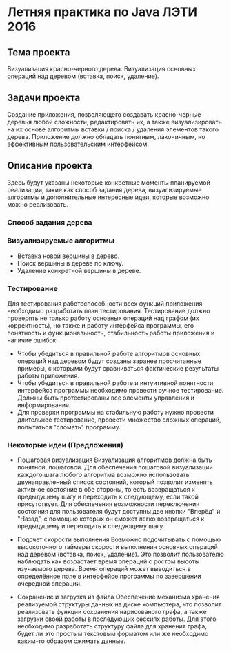 # Летняя практика по Java ЛЭТИ 2016

##  Тема проекта
Визуализация красно-черного дерева. Визуализация основных операций над деревом (вставка, поиск, удаление).

##  Задачи проекта
Создание приложения, позволяющего создавать красно-черные деревья любой сложности, редактировать их, а также визуализировать на их основе алгоритмы вставки / поиска / удаления элементов такого дерева. Приложение должно обладать понятным, лаконичным, но эффективным пользовательским интерфейсом. 

##  Описание проекта
Здесь будут указаны некоторые конкретные моменты планируемой реализации, такие как способ задания дерева, визуализируемые алгоритмы и дополнительные интересные идеи, которые возможно можно реализовать.

### Способ задания дерева

### Визуализируемые алгоритмы
- Вставка новой вершины в дерево.
- Поиск вершины в дереве по ключу.
- Удаление конкретной вершины в дереве.

### Тестирование
Для тестирования работоспособности всех функций приложения необходимо разработать план тестирования. Тестирование должно проверять не только работу основных операций над графом (их корректность), но также и работу интерфейса программы, его понятность и функциональность, стабильность работы приложения и наличие ошибок.
- Чтобы убедиться в правильной работе алгоритмов основных операций над деревом будут созданы заранее просчитанные примеры, с которыми будут сравниваться фактические результаты работы приложения.
- Чтобы убедиться в правильной работе и интуитивной понятности интерфейса программы необходимо провести ручное тестирование. Должны быть протестированы все элементы управления и информирования.
- Для проверки программы на стабильную работу нужно провести длительное тестирование, провести множество сложных операций, попытаться "сломать" программу.

### Некоторые идеи (Предложения)
- Пошаговая визуализация
Визуализация алгоритмов должна быть понятной, пошаговой. Для обеспечения пошаговой визуализации каждого шага любого алгоритма возможно использовать двунаправленный список состояний, который позволит изменять активное состояние в обе стороны, то есть возвращаться к предыдущему шагу и переходить к следующему, если такой присутствует. Для обеспечения возможности переключения состояния для пользователя будут доступны две кнопки "Вперёд" и "Назад", с помощью которых он сможет легко возвращаться к предыдущему и переходить к следующему шагу.

- Подсчет скорости выполнения
Возможно подсчитывать с помощью высокоточного таймеры скорости выполнения основных операций над деревом (вставка, поиск, удаление). Это позволит пользователю наблюдать как возрастает время операций с ростом высоты изучаемого дерева. Время операций может выводиться в определённое поле в интерфейсе программы по завершении очередной операции.

- Сохранение и загрузка из файла
Обеспечение механизма хранения реализуемой структуры данных на диске компьютера, что позволит реализовать функции сохранения нарисованого графа, а также загрузки своей работы в последующих сессиях работы. Для этого необходимо разработать структуру файла для хранения графа, будет ли это простым текстовым форматом или же необходимо каким-то образом сжимать данные.



  



